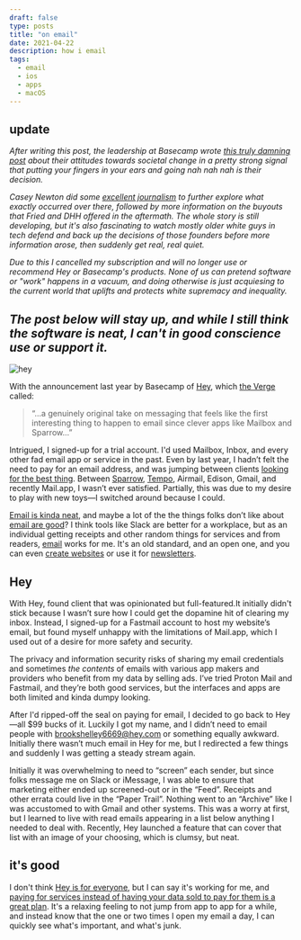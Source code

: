 ```yaml
---
draft: false
type: posts
title: "on email"
date: 2021-04-22
description: how i email
tags:
  - email
  - ios
  - apps
  - macOS
---
```


## update

*After writing this post, the leadership at Basecamp wrote [this truly damning post](https://world.hey.com/jason/changes-at-basecamp-7f32afc5) about their attitudes towards societal change in a pretty strong signal that putting your fingers in your ears and going _nah nah nah_ is their decision.* 

*Casey Newton did some [excellent journalism](https://t.co/ARj2TkvqtB?amp=1) to further explore what exactly occurred over there, followed by more information on the buyouts that Fried and DHH offered in the aftermath. The whole story is still developing, but it's also fascinating to watch mostly older white guys in tech defend and back up the decisions of those founders before more information arose, then suddenly get real, real quiet.*

*Due to this I cancelled my subscription and will no longer use or recommend Hey or Basecamp's products. None of us can pretend software or "work" happens in a vacuum, and doing otherwise is just acquiesing to the current world that uplifts and protects white supremacy and inequality.*

*The post below will stay up, and while I still think the software is neat, I can't in good conscience use or support it.*
---

![hey](/hey.jpg)

With the announcement last year by Basecamp of [Hey](https://hey.com), which [the Verge](https://www.theverge.com/2020/6/15/21286466/hey-email-basecamp-price-availability-platforms-launch) called:

> “...a genuinely original take on messaging that feels like the first interesting thing to happen to email since clever apps like Mailbox and Sparrow...”

Intrigued, I signed-up for a trial account. I'd used Mailbox, Inbox, and every other fad email app or service in the past. Even by last year, I hadn’t felt the need to pay for an email address, and was jumping between clients [looking for the best thing](https://www.brookshelley.com/posts/2019-05-27-on-the-perfect-thing/). Between [Sparrow](https://www.brookshelley.com/posts/2019-11-28-2019-iphone-homescreen/), [Tempo](https://www.yourtempo.co), Airmail, Edison, Gmail, and recently Mail.app, I wasn’t ever satisfied. Partially, this was due to my desire to play with new toys—I switched around because I could. 

[Email is kinda neat](https://email-is-good.com), and maybe a lot of the the things folks don’t like about [email are good](https://www.justuseemail.com/dislikes-about-email-are-questionable/)? I think tools like Slack are better for a workplace, but as an individual getting receipts and other random things for services and from readers, [email](mailto:hello@brookshelley.com) works for me. It's an old standard, and an open one, and you can even [create websites](https://hey.com/world/) or use it for [newsletters](https://www.brookshelley.com/posts/2019-02-10-slower-reading/).

## Hey

With Hey, found client that was opinionated but full-featured.It initially didn't stick because I wasn’t sure how I could get the dopamine hit of clearing my inbox. Instead, I signed-up for a Fastmail account to host my website’s email, but found myself unhappy with the limitations of Mail.app, which I used out of a desire for more safety and security.

The privacy and information security risks of sharing my email credentials and sometimes _the contents_ of emails with various app makers and providers who benefit from my data by selling ads. I’ve tried Proton Mail and Fastmail, and they’re both good services, but the interfaces and apps are both limited and kinda dumpy looking.

After I'd ripped-off the seal on paying for email, I decided to go back to Hey—all $99 bucks of it. Luckily I got my name, and I didn’t need to email people with brookshelley6669@hey.com or something equally awkward. Initially there wasn’t much email in Hey for me, but I redirected a few things and suddenly I was getting a steady stream again.

Initially it was  overwhelming to need to “screen” each sender, but since folks message me on Slack or iMessage, I was able to ensure that marketing either ended up screened-out or in the “Feed”. Receipts and other errata could live in the “Paper Trail”. Nothing went to an “Archive” like I was accustomed to with Gmail and other systems. This was a worry at first, but I learned to live with read emails appearing in a list below anything I needed to deal with. Recently, Hey launched a feature that can cover that list with an image of your choosing, which is clumsy, but neat.

## it's good

I don't think [Hey is for everyone](https://world.hey.com/jason/why-should-i-buy-yours-vs-theirs-4ceaacc5), but I can say it's working for me, and [paying for services instead of having your data sold to pay for them is a great plan](https://hey.com/no-data-extraction/). It's a relaxing feeling to not jump from app to app for a while, and instead know that the one or two times I open my email a day, I can quickly see what's important, and what's junk. 


